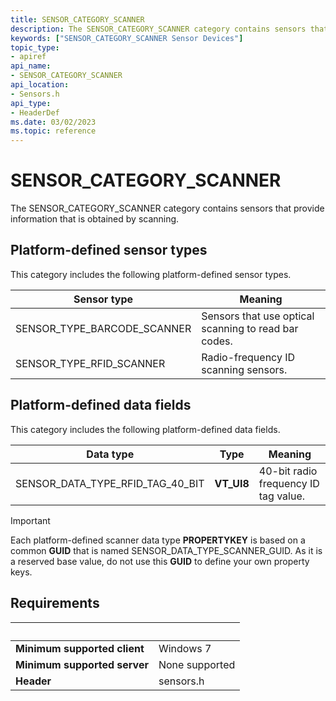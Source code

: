 ```yaml
---
title: SENSOR_CATEGORY_SCANNER
description: The SENSOR_CATEGORY_SCANNER category contains sensors that provide information that is obtained by scanning.
keywords: ["SENSOR_CATEGORY_SCANNER Sensor Devices"]
topic_type:
- apiref
api_name:
- SENSOR_CATEGORY_SCANNER
api_location:
- Sensors.h
api_type:
- HeaderDef
ms.date: 03/02/2023
ms.topic: reference
---
```


# SENSOR_CATEGORY_SCANNER

The SENSOR_CATEGORY_SCANNER category contains sensors that provide information that is obtained by scanning.

## Platform-defined sensor types

This category includes the following platform-defined sensor types.

| Sensor type | Meaning |
|---|---|
| SENSOR_TYPE_BARCODE_SCANNER | Sensors that use optical scanning to read bar codes. |
| SENSOR_TYPE_RFID_SCANNER | Radio-frequency ID scanning sensors. |

## Platform-defined data fields

This category includes the following platform-defined data fields.

| Data type | Type | Meaning |
|---|---|---|
| SENSOR_DATA_TYPE_RFID_TAG_40_BIT | **VT_UI8** | 40-bit radio frequency ID tag value. |

> [!IMPORTANT]
> Each platform-defined scanner data type **PROPERTYKEY** is based on a common **GUID** that is named SENSOR_DATA_TYPE_SCANNER_GUID. As it is a reserved base value, do not use this **GUID** to define your own property keys.

## Requirements

| &nbsp; | &nbsp; |
|---|---|
| **Minimum supported client** | Windows 7 |
| **Minimum supported server** | None supported |
| **Header** | sensors.h |
